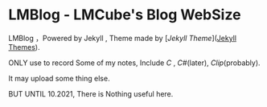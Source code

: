 # LMBlog - LMCube's Blog WebSize

LMBlog ，Powered by Jekyll , Theme made by [*Jekyll Theme*]([Jekyll Themes](http://jekyllthemes.org/)).

ONLY use to record Some of my notes, Include *C* , *C#*(later), *Clip*(probably).

It may upload some thing else.

BUT UNTIL 10.2021, There is Nothing useful here.

